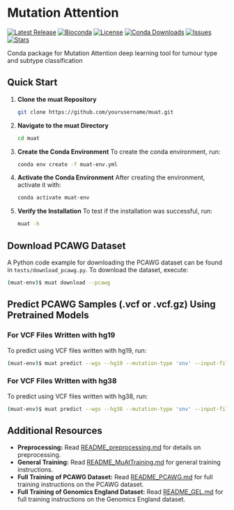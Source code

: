# Mutation Attention


[![Latest Release](https://img.shields.io/github/v/release/primasanjaya/muat)](https://github.com/primasanjaya/muat/releases)
[![Bioconda](https://img.shields.io/conda/vn/bioconda/muat)](https://anaconda.org/bioconda/muat)
[![License](https://img.shields.io/github/license/primasanjaya/muat)](https://github.com/primasanjaya/muat/blob/main/LICENSE)
[![Conda Downloads](https://img.shields.io/conda/dn/bioconda/muat)](https://anaconda.org/bioconda/muat)
[![Issues](https://img.shields.io/github/issues/primasanjaya/muat)](https://github.com/primasanjaya/muat/issues)
[![Stars](https://img.shields.io/github/stars/primasanjaya/muat?style=social)](https://github.com/primasanjaya/muat)



Conda package for Mutation Attention deep learning tool for tumour type and subtype classification

## Quick Start

1. **Clone the muat Repository**
   ```bash
   git clone https://github.com/yourusername/muat.git
   ```

2. **Navigate to the muat Directory**
   ```bash
   cd muat
   ```

3. **Create the Conda Environment**
   To create the conda environment, run:
   ```bash
   conda env create -f muat-env.yml
   ```

4. **Activate the Conda Environment**
   After creating the environment, activate it with:
   ```bash
   conda activate muat-env
   ```

5. **Verify the Installation**
   To test if the installation was successful, run:
   ```bash
   muat -h
   ```

## Download PCAWG Dataset
A Python code example for downloading the PCAWG dataset can be found in `tests/download_pcawg.py`. To download the dataset, execute:
```bash
(muat-env)$ muat download --pcawg
```

## Predict PCAWG Samples (.vcf or .vcf.gz) Using Pretrained Models

### For VCF Files Written with hg19
To predict using VCF files written with hg19, run:
```bash
(muat-env)$ muat predict --wgs --hg19 --mutation-type 'snv' --input-filepath 'sample1_hg19.vcf.gz' 'sample2_hg19.vcf.gz' --result-dir 'path/to/result_dir/'
```

### For VCF Files Written with hg38
To predict using VCF files written with hg38, run:
```bash
(muat-env)$ muat predict --wgs --hg38 --mutation-type 'snv' --input-filepath 'sample_hg38.vcf' --result-dir 'path/to/result_dir/'
```

## Additional Resources
- **Preprocessing:** Read [README_preprocessing.md](README_preprocessing.md) for details on preprocessing.
- **General Training:** Read [README_MuAtTraining.md](README_MuAtTraining.md) for general training instructions.
- **Full Training of PCAWG Dataset:** Read [README_PCAWG.md](README_PCAWG.md) for full training instructions on the PCAWG dataset.
- **Full Training of Genomics England Dataset:** Read [README_GEL.md](README_GEL.md) for full training instructions on the Genomics England dataset.